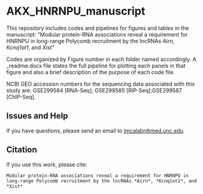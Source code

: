 # AKX_HNRNPU_manuscript

This repository includes codes and pipelines for figures and tables in the manuscript: "Modular protein-RNA associations reveal a requirement for HNRNPU in long-range Polycomb recruitment by the lncRNAs *Airn*, *Kcnq1ot1*, and *Xist*"

Codes are organized by Figure number in each folder named accordingly. A _readme.docx file states the full pipeline for plotting each panels in that figure and also a brief description of the purpose of each code file.

NCBI GEO accession numbers for the sequencing data associated with this study are: GSE299584 [RNA-Seq]; GSE299585 [RIP-Seq];GSE299587 [ChIP-Seq].

## Issues and Help

If you have questions, please send an email to jmcalabr@med.unc.edu

## Citation

If you use this work, please cite:

```
Modular protein-RNA associations reveal a requirement for HNRNPU in long-range Polycomb recruitment by the lncRNAs *Airn*, *Kcnq1ot1*, and *Xist*
```
